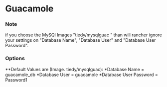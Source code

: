 # Guacamole

### Note

if you choose the MySQl Images "tiedy/mysqlguac " than will rancher ignore your settings on "Database Name", "Database User" and "Database User Password".

### Options

**Default Values are (Image. tiedy/mysqlguac):
*Database Name = guacamole_db
*Database User = guacamole
*Database User Password = Password1
